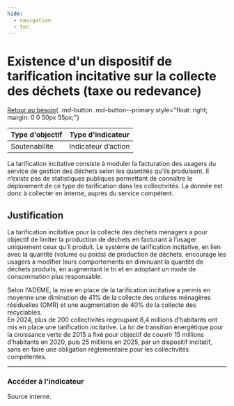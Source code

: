 ```yaml
---
hide:
  - navigation
  - toc
---
```


# Existence d'un dispositif de tarification incitative sur la collecte des déchets (taxe ou redevance)

[Retour au besoin](https://konsilion.github.io/diag360/pages/besoins/bi1){ .md-button .md-button--primary style="float: right; margin: 0 0 50px 55px;"}

|Type d'objectif|Type d'indicateur|
|--|--|
|Soutenabilité|Indicateur d’action|

La tarification incitative consiste à moduler la facturation des usagers du service de gestion des déchets selon les quantités qu'ils produisent. Il n’existe pas de statistiques publiques permettant de connaître le déploiement de ce type de tarification dans les collectivités. La donnée est donc à collecter en interne, auprès du service compétent.

## Justification

La tarification incitative pour la collecte des déchets ménagers a pour objectif de limiter la production de déchets en facturant à l’usager uniquement ceux qu’il produit. Le système de tarification incitative, en lien avec la quantité (volume ou poids) de production de déchets, encourage les usagers à modifier leurs comportements en diminuant la quantité de déchets produits, en augmentant le tri et en adoptant un mode de consommation plus responsable.

Selon l'ADEME, la mise en place de la tarification incitative a permis en moyenne une diminution de 41% de la collecte des ordures ménagères résiduelles (OMR) et une augmentation de 40% de la collecte des recyclables.  
En 2024, plus de 200 collectivités regroupant 8,4 millions d'habitants ont mis en place une tarification incitative. La loi de transition énergétique pour la croissance verte de 2015 a fixé pour objectif de couvrir 15 millions d’habitants en 2020, puis 25 millions en 2025, par un dispositif incitatif, sans en faire une obligation réglementaire pour les collectivités compétentes.

---

### Accéder à l'indicateur

Source interne.